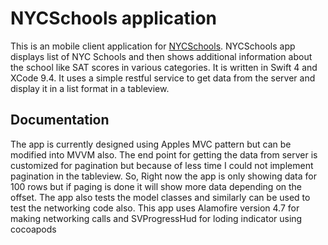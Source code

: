 # NYCSchools application

This is an mobile client application for [NYCSchools](https://data.cityofnewyork.us/Education/DOE-High-School-Directory-2017/s3k6-pzi2). NYCSchools app displays list of NYC Schools and then shows additional information about the school like SAT scores in various categories. It is written in Swift 4 and XCode 9.4. It uses a simple restful service to get data from the server and display it in a list format in a tableview.



## Documentation
The app is currently designed using Apples MVC pattern but can be modified into MVVM also.
The end point for getting the data from server is customized for pagination but because of less time I could not implement pagination in the tableview. So, Right now the app is only showing data for 100 rows but if paging is done it will show more data depending on the offset.
The app also tests the model classes and similarly can be used to test the networking code also.
This app uses Alamofire version 4.7 for making networking calls and SVProgressHud for loding indicator using cocoapods 
